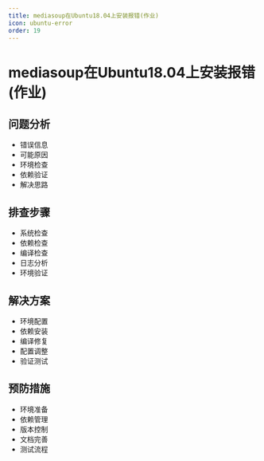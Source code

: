 ```yaml
---
title: mediasoup在Ubuntu18.04上安装报错(作业)
icon: ubuntu-error
order: 19
---
```


# mediasoup在Ubuntu18.04上安装报错(作业)

## 问题分析
- 错误信息
- 可能原因
- 环境检查
- 依赖验证
- 解决思路

## 排查步骤
- 系统检查
- 依赖检查
- 编译检查
- 日志分析
- 环境验证

## 解决方案
- 环境配置
- 依赖安装
- 编译修复
- 配置调整
- 验证测试

## 预防措施
- 环境准备
- 依赖管理
- 版本控制
- 文档完善
- 测试流程
